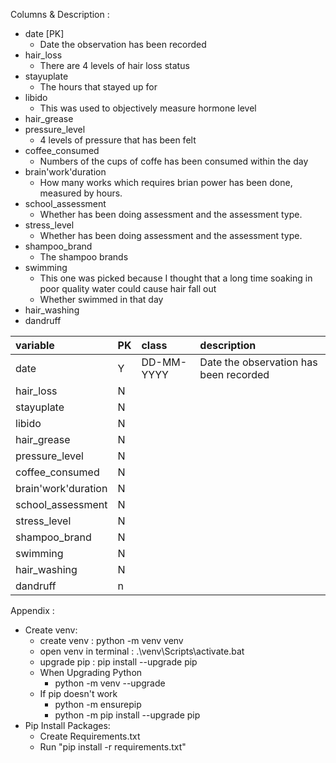 
Columns & Description : 
- date [PK]
    - Date the observation has been recorded
- hair_loss
    - There are 4 levels of hair loss status
- stayuplate
    - The hours that stayed up for
- libido
    - This was used to objectively measure hormone level
- hair_grease
- pressure_level
    - 4 levels of pressure that has been felt
- coffee_consumed
    - Numbers of the cups of coffe has been consumed within the day
- brain'work'duration
    - How many works which requires brian power has been done, measured by hours.
- school_assessment
    - Whether has been doing assessment and the assessment type.
- stress_level
    - Whether has been doing assessment and the assessment type.
- shampoo_brand
    - The shampoo brands
- swimming
    - This one was picked because I thought that a long time soaking in poor quality water could cause hair fall out
    - Whether swimmed in that day
- hair_washing
- dandruff

|variable                    |PK|class     |description |
|:---------------------------|--|:---------|:-----------|
|date                        |Y |DD-MM-YYYY| Date the observation has been recorded |
|hair_loss                   |N |          |  |
|stayuplate                  |N |          |  |
|libido                      |N |          |  |
|hair_grease                 |N |          |  |
|pressure_level              |N |          |  |
|coffee_consumed             |N |          |  |
|brain'work'duration         |N |          |  |
|school_assessment           |N |          |  |
|stress_level                |N |          |  |
|shampoo_brand               |N |          |  |
|swimming                    |N |          |  |
|hair_washing                |N |          |  |
|dandruff                    |n |          |  |

Appendix : 
- Create venv:
    - create venv : python -m venv venv
    - open venv in terminal : .\venv\Scripts\activate.bat
    - upgrade pip : pip install --upgrade pip
    - When Upgrading Python
        - python -m venv --upgrade
    - If pip doesn't work
        - python -m ensurepip
        - python -m pip install --upgrade pip
- Pip Install Packages:
    - Create Requirements.txt
    - Run "pip install -r requirements.txt"